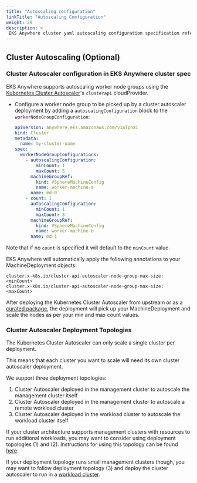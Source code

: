 ```yaml
---
title: "Autoscaling configuration"
linkTitle: "Autoscaling Configuration"
weight: 20
description: >
 EKS Anywhere cluster yaml autoscaling configuration specification reference
---
```


## Cluster Autoscaling (Optional)

### Cluster Autoscaler configuration in EKS Anywhere cluster spec

EKS Anywhere supports autoscaling worker node groups using the [Kubernetes Cluster Autoscaler](https://github.com/kubernetes/autoscaler/)'s `clusterapi` cloudProvider.


- Configure a worker node group to be picked up by a cluster autoscaler deployment by adding a `autoscalingConfiguration` block to the `workerNodeGroupConfiguration`:
    ```yaml
    apiVersion: anywhere.eks.amazonaws.com/v1alpha1
    kind: Cluster
    metadata:
      name: my-cluster-name
    spec:
      workerNodeGroupConfigurations:
        - autoscalingConfiguration:
            minCount: 1
            maxCount: 5
          machineGroupRef:
            kind: VSphereMachineConfig
            name: worker-machine-a
          name: md-0
        - count: 1
          autoscalingConfiguration:
            minCount: 1
            maxCount: 3
          machineGroupRef:
            kind: VSphereMachineConfig
            name: worker-machine-b
          name: md-1
    ```

Note that if no `count` is specified it will default to the `minCount` value.

EKS Anywhere will automatically apply the following annotations to your MachineDeployment objects:
```
cluster.x-k8s.io/cluster-api-autoscaler-node-group-max-size: <minCount>
cluster.x-k8s.io/cluster-api-autoscaler-node-group-max-size: <maxCount>
```

After deploying the Kubernetes Cluster Autoscaler from upstream or as a [curated package](../../../../tasks/packages/cluster-autoscaler/), the deployment will pick up your MachineDeployment and scale the nodes as per your min and max count values.

### Cluster Autoscaler Deployment Topologies

The Kubernetes Cluster Autoscaler can only scale a single cluster per deployment.

This means that each cluster you want to scale will need its own cluster autoscaler deployment.

We support three deployment topologies:
1. Cluster Autoscaler deployed in the management cluster to autoscale the management cluster itself
2. Cluster Autoscaler deployed in the management cluster to autoscale a remote workload cluster
3. Cluster Autoscaler deployed in the workload cluster to autoscale the workload cluster itself

If your cluster architecture supports management clusters with resources to run additional workloads, you may want to consider using deployment topologies (1) and (2). Instructions for using this topology can be found [here](../../../../tasks/packages/cluster-autoscaler/#install-cluster-autoscaler-in-management-cluster).

If your deployment topology runs small management clusters though, you may want to follow deployment topology (3) and deploy the cluster autoscaler to run in a [workload cluster](../../../../tasks/packages/cluster-autoscaler/#install-cluster-autoscaler-in-workload-cluster).
